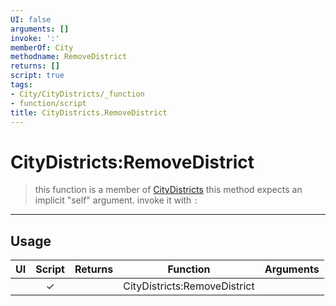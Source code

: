 ```yaml
---
UI: false
arguments: []
invoke: ':'
memberOf: City
methodname: RemoveDistrict
returns: []
script: true
tags:
- City/CityDistricts/_function
- function/script
title: CityDistricts.RemoveDistrict
---
```

# CityDistricts:RemoveDistrict
> this function is a member of [CityDistricts](civ-6/lua/CityDistricts.md)
> this method expects an implicit "self" argument. invoke it with `:`
-----
## Usage
|  UI | Script | Returns | Function | Arguments |
|:---:|:------:|-------:|:--------:|:---------|
| |✓||CityDistricts:RemoveDistrict||
